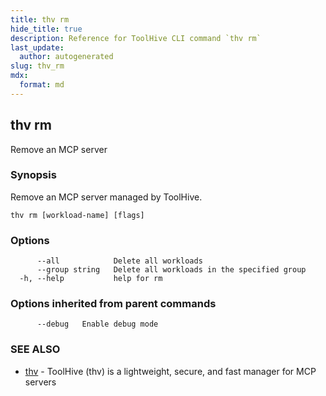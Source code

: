 ```yaml
---
title: thv rm
hide_title: true
description: Reference for ToolHive CLI command `thv rm`
last_update:
  author: autogenerated
slug: thv_rm
mdx:
  format: md
---
```


## thv rm

Remove an MCP server

### Synopsis

Remove an MCP server managed by ToolHive.

```
thv rm [workload-name] [flags]
```

### Options

```
      --all            Delete all workloads
      --group string   Delete all workloads in the specified group
  -h, --help           help for rm
```

### Options inherited from parent commands

```
      --debug   Enable debug mode
```

### SEE ALSO

* [thv](thv.md)	 - ToolHive (thv) is a lightweight, secure, and fast manager for MCP servers

